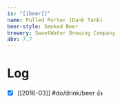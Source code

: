 ```yaml
---
is: "[[beer]]"
name: Pulled Porter (Dank Tank)
beer-style: Smoked Beer
brewery: SweetWater Brewing Company
abv: 7.7
---
```

# Log
- [x] [[2016-03]] #do/drink/beer 👍
